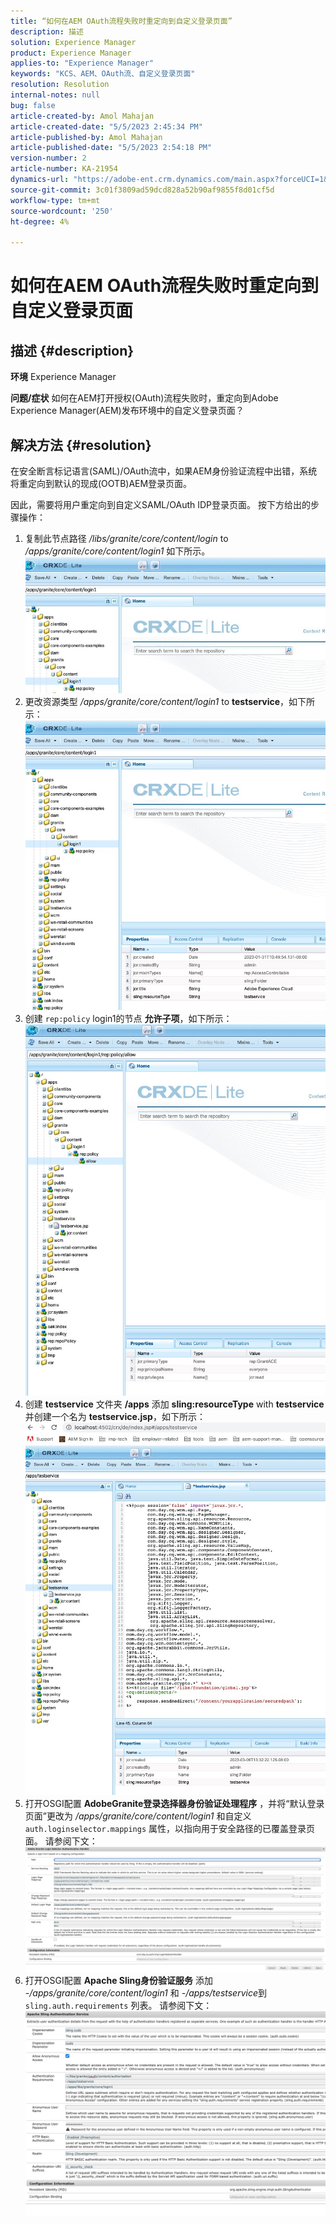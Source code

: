 ```yaml
---
title: “如何在AEM OAuth流程失败时重定向到自定义登录页面”
description: 描述
solution: Experience Manager
product: Experience Manager
applies-to: "Experience Manager"
keywords: "KCS、AEM、OAuth流、自定义登录页面"
resolution: Resolution
internal-notes: null
bug: false
article-created-by: Amol Mahajan
article-created-date: "5/5/2023 2:45:34 PM"
article-published-by: Amol Mahajan
article-published-date: "5/5/2023 2:54:18 PM"
version-number: 2
article-number: KA-21954
dynamics-url: "https://adobe-ent.crm.dynamics.com/main.aspx?forceUCI=1&pagetype=entityrecord&etn=knowledgearticle&id=4373837d-53eb-ed11-a7c6-6045bd006e5a"
source-git-commit: 3c01f3809ad59dcd828a52b90af9855f8d01cf5d
workflow-type: tm+mt
source-wordcount: '250'
ht-degree: 4%

---
```


# 如何在AEM OAuth流程失败时重定向到自定义登录页面

## 描述 {#description}

<b>环境</b>
Experience Manager


<b>问题/症状</b>
如何在AEM打开授权(OAuth)流程失败时，重定向到Adobe Experience Manager(AEM)发布环境中的自定义登录页面？


## 解决方法 {#resolution}


在安全断言标记语言(SAML)/OAuth流中，如果AEM身份验证流程中出错，系统将重定向到默认的现成(OOTB)AEM登录页面。

因此，需要将用户重定向到自定义SAML/OAuth IDP登录页面。 按下方给出的步骤操作：

1. 复制此节点路径 */libs/granite/core/content/login* to */apps/granite/core/content/login1* 如下所示。![](assets/704db5a9-53eb-ed11-a7c6-6045bd006e5a.png)
2. 更改资源类型 */apps/granite/core/content/login1* to <b>testservice</b>，如下所示：![](assets/25e0ebb5-ede4-ed11-a7c7-6045bd006a22.png)
3. 创建 `rep:policy` login1的节点 <b>允许子项</b>，如下所示：![](assets/cc0347ce-ede4-ed11-a7c7-6045bd006a22.png)
4. 创建 <b>testservice</b> 文件夹 <b>/apps</b> 添加 <b>sling:resourceType</b> with <b>testservice</b> 并创建一个名为 <b>testservice.jsp</b>，如下所示：![](assets/aec657e1-ede4-ed11-a7c7-6045bd006a22.png)
5. 打开OSGI配置 <b>AdobeGranite登录选择器身份验证处理程序</b> ，并将“默认登录页面”更改为 */apps/granite/core/content/login1* 和自定义 `auth.loginselector.mappings` 属性，以指向用于安全路径的已覆盖登录页面。 请参阅下文：![](assets/b45869f6-ede4-ed11-a7c7-6045bd006a22.png)
6. 打开OSGI配置 <b>Apache Sling身份验证服务</b> 添加 *-/apps/granite/core/content/login1* 和 *-/apps/testservice*&#x200B;到 `sling.auth.requirements` 列表。 请参阅下文：![](assets/494fad08-eee4-ed11-a7c7-6045bd006a22.png)

